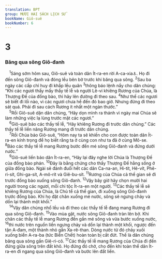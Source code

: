 ```yaml
---
translation: BPT
group: MƯƠI HAI SÁCH LỊCH SỬ
bookName: Giô-suê 
bookNumber: 6
---
```


<div class="title"><h1>3</h1><h3>Băng qua sông Giô-đanh</h3></div>
<span class="verse gios_3_1"> <sup>1</sup>Sáng sớm hôm sau, Giô-suê và toàn dân Ít-ra-en rời A-ca-xia<a data-toggle="tooltip" data-placement="bottom" title="Hay “Si-tim.”">⚓</a>. Họ đi đến sông Giô-đanh và đóng lều bên bờ trước khi băng qua sông.</span>
<span class="verse gios_3_2"><sup>2</sup>Sau ba ngày các cấp chỉ huy đi khắp lều quân</span>
<span class="verse gios_3_3"><sup>3</sup>thông báo lệnh nầy cho dân chúng: “Khi các ngươi thấy mấy thầy tế lễ và người Lê-vi khiêng Rương của Chúa, là Thượng Đế của đồng bào, thì hãy lên đường đi theo sau.</span>
<span class="verse gios_3_4"><sup>4</sup>Như thế các ngươi sẽ biết đi lối nào, vì các ngươi chưa hề đến đó bao giờ. Nhưng đừng đi theo sát quá. Phải đi sau cách Rương ít nhất một ngàn thước.”<br/></span>
<span class="verse gios_3_5"> <sup>5</sup>Rồi Giô-suê dặn dân chúng, “Hãy dọn mình ra thánh vì ngày mai Chúa sẽ làm những việc lạ lùng trước mặt các ngươi.”<br/></span>
<span class="verse gios_3_6"> <sup>6</sup>Giô-suê bảo các thầy tế lễ, “Hãy khiêng Rương đi trước dân chúng.” Các thầy tế lễ liền nâng Rương mang đi trước dân chúng.<br/></span>
<span class="verse gios_3_7"> <sup>7</sup>Rồi Chúa bảo Giô-suê, “Hôm nay ta sẽ khiến cho con được toàn dân Ít-ra-en kính trọng để họ biết rằng ta ở cùng con như ta đã ở cùng Mô-se.</span>
<span class="verse gios_3_8"><sup>8</sup>Bảo các thầy tế lễ mang Rương bước đến mé sông Giô-đanh và đứng dưới nước.”<br/></span>
<span class="verse gios_3_9"> <sup>9</sup>Giô-suê liền bảo dân Ít-ra-en, “Hãy lại đây nghe lời Chúa là Thượng Đế của đồng bào phán.</span>
<span class="verse gios_3_10"><sup>10</sup>Đây là bằng chứng cho thấy Thượng Đế hằng sống ở giữa đồng bào. Ngài sẽ đánh đuổi hết các dân Ca-na-an, Hi-tít, Hê-vít, Phê-ri-sít, Ghi-ga-sít, A-mô-rít và Giê-bu-sít.</span>
<span class="verse gios_3_11"><sup>11</sup>Rương của Chúa cả thế gian sẽ đi trước đồng bào xuống sông Giô-đanh.</span>
<span class="verse gios_3_12"><sup>12</sup>Vậy bây giờ hãy chọn mười hai người trong các ngươi, mỗi chi tộc Ít-ra-en một người.</span>
<span class="verse gios_3_13"><sup>13</sup>Các thầy tế lễ sẽ khiêng Rương của Chúa, là Chủ tể cả thế gian, đi xuống sông Giô-đanh trước đồng bào. Khi họ đặt chân xuống mé nước, sông sẽ ngưng chảy và dồn lại thành một khối.”<br/></span>
<span class="verse gios_3_14"> <sup>14</sup>Vậy dân chúng nhổ lều và đi theo các thầy tế lễ đang mang Rương đi qua sông Giô-đanh.</span>
<span class="verse gios_3_15"><sup>15</sup>Vào mùa gặt, nước sông Giô-đanh tràn lên bờ. Khi chân các thầy tế lễ mang Rương đến gần mé sông và vừa bước xuống nước,</span>
<span class="verse gios_3_16"><sup>16</sup>thì nước trên nguồn liền ngưng chảy và dồn lại thành một khối, ngược đến tận A-đam, một thành nhỏ gần Xa-rê-than. Dòng nước từ đó chảy xuôi xuống biển A-ra-ba (tức Biển Chết) hoàn toàn bị cắt đứt. Thế là dân chúng băng qua sông gần Giê-ri-cô.</span>
<span class="verse gios_3_17"><sup>17</sup>Các thầy tế lễ mang Rương của Chúa đi đến đứng giữa sông trên đất khô. Họ đứng đó chờ, cho đến khi toàn thể dân Ít-ra-en đi ngang qua sông Giô-đanh và bước lên đất liền.<br/></span>
